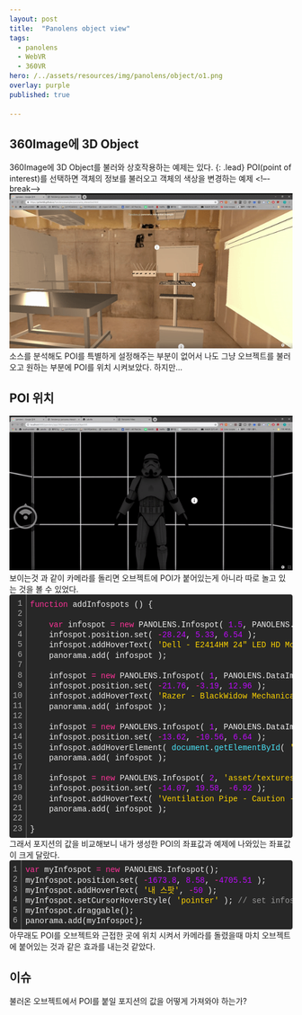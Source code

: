 ```yaml
---
layout: post
title:  "Panolens object view"
tags:
  - panolens
  - WebVR
  - 360VR
hero: /../assets/resources/img/panolens/object/o1.png
overlay: purple
published: true

---
```

## 360Image에 3D Object
360Image에 3D Object를 불러와 상호작용하는 예제는 있다.
{: .lead}
POI(point of interest)를 선택하면 객체의 정보를 불러오고 객체의 색상을 변경하는 예제
<!–-break-–>
<img src='/../assets/resources/img/panolens/object/o2.gif' alt='object2'>
소스를 분석해도 POI를 특별하게 설정해주는 부분이 없어서 나도 그냥 오브젝트를 불러오고 원하는 부분에 POI를 위치 시켜보았다. 하지만...


## POI 위치
<img src='/../assets/resources/img/panolens/object/o3.gif' alt='stereo'>
보이는것 과 같이 카메라를 돌리면 오브젝트에 POI가 붙어있는게 아니라 따로 놀고 있는 것을 볼 수 있었다. 
<div class="colorscripter-code" style="color:#f0f0f0; font-family:Consolas, 'Liberation Mono', Menlo, Courier, monospace !important; position:relative !important; overflow:auto"><table class="colorscripter-code-table" style="margin:0; padding:0; border:none; background-color:#272727; border-radius:4px;" cellspacing="0" cellpadding="0"><tr><td style="padding:6px; border-right:2px solid #4f4f4f"><div style="margin:0; padding:0; word-break:normal; text-align:right; color:#aaa; font-family:Consolas, 'Liberation Mono', Menlo, Courier, monospace !important; line-height:130%"><div style="line-height:130%">1</div><div style="line-height:130%">2</div><div style="line-height:130%">3</div><div style="line-height:130%">4</div><div style="line-height:130%">5</div><div style="line-height:130%">6</div><div style="line-height:130%">7</div><div style="line-height:130%">8</div><div style="line-height:130%">9</div><div style="line-height:130%">10</div><div style="line-height:130%">11</div><div style="line-height:130%">12</div><div style="line-height:130%">13</div><div style="line-height:130%">14</div><div style="line-height:130%">15</div><div style="line-height:130%">16</div><div style="line-height:130%">17</div><div style="line-height:130%">18</div><div style="line-height:130%">19</div><div style="line-height:130%">20</div><div style="line-height:130%">21</div><div style="line-height:130%">22</div><div style="line-height:130%">23</div></div></td><td style="padding:6px 0"><div style="margin:0; padding:0; color:#f0f0f0; font-family:Consolas, 'Liberation Mono', Menlo, Courier, monospace !important; line-height:130%"><div style="padding:0 6px; white-space:pre; line-height:130%"><span style="color:#ff3399">function</span>&nbsp;addInfospots&nbsp;()&nbsp;{</div><div style="padding:0 6px; white-space:pre; line-height:130%">&nbsp;</div><div style="padding:0 6px; white-space:pre; line-height:130%">&nbsp;&nbsp;&nbsp;&nbsp;<span style="color:#ff3399">var</span>&nbsp;infospot&nbsp;<span style="color:#0086b3"></span><span style="color:#ff3399">=</span>&nbsp;<span style="color:#ff3399">new</span>&nbsp;PANOLENS.Infospot(&nbsp;<span style="color:#c10aff">1.</span><span style="color:#c10aff">5</span>,&nbsp;PANOLENS.DataImage.Info&nbsp;);</div><div style="padding:0 6px; white-space:pre; line-height:130%">&nbsp;&nbsp;&nbsp;&nbsp;infospot.position.set(&nbsp;<span style="color:#0086b3"></span><span style="color:#ff3399">-</span><span style="color:#c10aff">28.</span><span style="color:#c10aff">24</span>,&nbsp;<span style="color:#c10aff">5.</span><span style="color:#c10aff">33</span>,&nbsp;<span style="color:#c10aff">6.</span><span style="color:#c10aff">54</span>&nbsp;);</div><div style="padding:0 6px; white-space:pre; line-height:130%">&nbsp;&nbsp;&nbsp;&nbsp;infospot.addHoverText(&nbsp;<span style="color:#ffd500">'Dell&nbsp;-&nbsp;E2414HM&nbsp;24"&nbsp;LED&nbsp;HD&nbsp;Monitor&nbsp;-&nbsp;Black&nbsp;-&nbsp;$149.00'</span>&nbsp;);</div><div style="padding:0 6px; white-space:pre; line-height:130%">&nbsp;&nbsp;&nbsp;&nbsp;panorama.add(&nbsp;infospot&nbsp;);</div><div style="padding:0 6px; white-space:pre; line-height:130%">&nbsp;</div><div style="padding:0 6px; white-space:pre; line-height:130%">&nbsp;&nbsp;&nbsp;&nbsp;infospot&nbsp;<span style="color:#0086b3"></span><span style="color:#ff3399">=</span>&nbsp;<span style="color:#ff3399">new</span>&nbsp;PANOLENS.Infospot(&nbsp;<span style="color:#c10aff">1</span>,&nbsp;PANOLENS.DataImage.Info&nbsp;);</div><div style="padding:0 6px; white-space:pre; line-height:130%">&nbsp;&nbsp;&nbsp;&nbsp;infospot.position.set(&nbsp;<span style="color:#0086b3"></span><span style="color:#ff3399">-</span><span style="color:#c10aff">21.</span><span style="color:#c10aff">76</span>,&nbsp;<span style="color:#0086b3"></span><span style="color:#ff3399">-</span><span style="color:#c10aff">3.</span><span style="color:#c10aff">19</span>,&nbsp;<span style="color:#c10aff">12.</span><span style="color:#c10aff">96</span>&nbsp;);</div><div style="padding:0 6px; white-space:pre; line-height:130%">&nbsp;&nbsp;&nbsp;&nbsp;infospot.addHoverText(&nbsp;<span style="color:#ffd500">'Razer&nbsp;-&nbsp;BlackWidow&nbsp;Mechanical&nbsp;Keyboard&nbsp;-&nbsp;Black&nbsp;-&nbsp;$156.99'</span>&nbsp;);</div><div style="padding:0 6px; white-space:pre; line-height:130%">&nbsp;&nbsp;&nbsp;&nbsp;panorama.add(&nbsp;infospot&nbsp;);</div><div style="padding:0 6px; white-space:pre; line-height:130%">&nbsp;</div><div style="padding:0 6px; white-space:pre; line-height:130%">&nbsp;&nbsp;&nbsp;&nbsp;infospot&nbsp;<span style="color:#0086b3"></span><span style="color:#ff3399">=</span>&nbsp;<span style="color:#ff3399">new</span>&nbsp;PANOLENS.Infospot(&nbsp;<span style="color:#c10aff">1</span>,&nbsp;PANOLENS.DataImage.Info&nbsp;);</div><div style="padding:0 6px; white-space:pre; line-height:130%">&nbsp;&nbsp;&nbsp;&nbsp;infospot.position.set(&nbsp;<span style="color:#0086b3"></span><span style="color:#ff3399">-</span><span style="color:#c10aff">13.</span><span style="color:#c10aff">62</span>,&nbsp;<span style="color:#0086b3"></span><span style="color:#ff3399">-</span><span style="color:#c10aff">10.</span><span style="color:#c10aff">56</span>,&nbsp;<span style="color:#c10aff">6.</span><span style="color:#c10aff">64</span>&nbsp;);</div><div style="padding:0 6px; white-space:pre; line-height:130%">&nbsp;&nbsp;&nbsp;&nbsp;infospot.addHoverElement(&nbsp;<span style="color:#4be6fa">document</span>.<span style="color:#4be6fa">getElementById</span>(&nbsp;<span style="color:#ffd500">'chair-container'</span>&nbsp;),&nbsp;<span style="color:#c10aff">280</span>&nbsp;);</div><div style="padding:0 6px; white-space:pre; line-height:130%">&nbsp;&nbsp;&nbsp;&nbsp;panorama.add(&nbsp;infospot&nbsp;);</div><div style="padding:0 6px; white-space:pre; line-height:130%">&nbsp;</div><div style="padding:0 6px; white-space:pre; line-height:130%">&nbsp;&nbsp;&nbsp;&nbsp;infospot&nbsp;<span style="color:#0086b3"></span><span style="color:#ff3399">=</span>&nbsp;<span style="color:#ff3399">new</span>&nbsp;PANOLENS.Infospot(&nbsp;<span style="color:#c10aff">2</span>,&nbsp;<span style="color:#ffd500">'asset/textures/danger.png'</span>&nbsp;);</div><div style="padding:0 6px; white-space:pre; line-height:130%">&nbsp;&nbsp;&nbsp;&nbsp;infospot.position.set(&nbsp;<span style="color:#0086b3"></span><span style="color:#ff3399">-</span><span style="color:#c10aff">14.</span><span style="color:#c10aff">07</span>,&nbsp;<span style="color:#c10aff">19.</span><span style="color:#c10aff">58</span>,&nbsp;<span style="color:#0086b3"></span><span style="color:#ff3399">-</span><span style="color:#c10aff">6.</span><span style="color:#c10aff">92</span>&nbsp;);</div><div style="padding:0 6px; white-space:pre; line-height:130%">&nbsp;&nbsp;&nbsp;&nbsp;infospot.addHoverText(&nbsp;<span style="color:#ffd500">'Ventilation&nbsp;Pipe&nbsp;-&nbsp;Caution&nbsp;-&nbsp;Extremely&nbsp;Hot'</span>&nbsp;);</div><div style="padding:0 6px; white-space:pre; line-height:130%">&nbsp;&nbsp;&nbsp;&nbsp;panorama.add(&nbsp;infospot&nbsp;);</div><div style="padding:0 6px; white-space:pre; line-height:130%">&nbsp;</div><div style="padding:0 6px; white-space:pre; line-height:130%">}</div></div><div style="text-align:right; margin-top:-13px; margin-right:5px; font-size:9px; font-style:italic"><a href="http://colorscripter.com/info#e" target="_blank" style="color:#4f4f4f; text-decoration:none">Colored by Color Scripter</a></div></td><td style="vertical-align:bottom; padding:0 2px 4px 0"><a href="http://colorscripter.com/info#e" target="_blank" style="text-decoration:none; color:white"><span style="font-size:9px; word-break:normal; background-color:#4f4f4f; color:white; border-radius:10px; padding:1px">cs</span></a></td></tr></table></div>
그래서 포지션의 값을 비교해보니 내가 생성한 POI의 좌표값과 예제에 나와있는 좌표값이 크게 달랐다.
<div class="colorscripter-code" style="color:#f0f0f0; font-family:Consolas, 'Liberation Mono', Menlo, Courier, monospace !important; position:relative !important; overflow:auto"><table class="colorscripter-code-table" style="margin:0; padding:0; border:none; background-color:#272727; border-radius:4px;" cellspacing="0" cellpadding="0"><tr><td style="padding:6px; border-right:2px solid #4f4f4f"><div style="margin:0; padding:0; word-break:normal; text-align:right; color:#aaa; font-family:Consolas, 'Liberation Mono', Menlo, Courier, monospace !important; line-height:130%"><div style="line-height:130%">1</div><div style="line-height:130%">2</div><div style="line-height:130%">3</div><div style="line-height:130%">4</div><div style="line-height:130%">5</div><div style="line-height:130%">6</div></div></td><td style="padding:6px 0"><div style="margin:0; padding:0; color:#f0f0f0; font-family:Consolas, 'Liberation Mono', Menlo, Courier, monospace !important; line-height:130%"><div style="padding:0 6px; white-space:pre; line-height:130%"><span style="color:#ff3399">var</span>&nbsp;myInfospot&nbsp;<span style="color:#0086b3"></span><span style="color:#ff3399">=</span>&nbsp;<span style="color:#ff3399">new</span>&nbsp;PANOLENS.Infospot();</div><div style="padding:0 6px; white-space:pre; line-height:130%">myInfospot.position.set(&nbsp;<span style="color:#0086b3"></span><span style="color:#ff3399">-</span><span style="color:#c10aff">1673.</span><span style="color:#c10aff">8</span>,&nbsp;<span style="color:#c10aff">8.</span><span style="color:#c10aff">58</span>,&nbsp;<span style="color:#0086b3"></span><span style="color:#ff3399">-</span><span style="color:#c10aff">4705.</span><span style="color:#c10aff">51</span>&nbsp;);</div><div style="padding:0 6px; white-space:pre; line-height:130%">myInfospot.addHoverText(&nbsp;<span style="color:#ffd500">'내&nbsp;스팟'</span>,&nbsp;<span style="color:#0086b3"></span><span style="color:#ff3399">-</span><span style="color:#c10aff">50</span>&nbsp;);</div><div style="padding:0 6px; white-space:pre; line-height:130%">myInfospot.setCursorHoverStyle(&nbsp;<span style="color:#ffd500">'pointer'</span>&nbsp;);&nbsp;<span style="color:#999999">//&nbsp;set&nbsp;infospot&nbsp;hover&nbsp;style&nbsp;</span></div><div style="padding:0 6px; white-space:pre; line-height:130%">myInfospot.draggable();</div><div style="padding:0 6px; white-space:pre; line-height:130%">panorama.add(myInfospot);</div></div><div style="text-align:right; margin-top:-13px; margin-right:5px; font-size:9px; font-style:italic"><a href="http://colorscripter.com/info#e" target="_blank" style="color:#4f4f4f; text-decoration:none">Colored by Color Scripter</a></div></td><td style="vertical-align:bottom; padding:0 2px 4px 0"><a href="http://colorscripter.com/info#e" target="_blank" style="text-decoration:none; color:white"><span style="font-size:9px; word-break:normal; background-color:#4f4f4f; color:white; border-radius:10px; padding:1px">cs</span></a></td></tr></table></div>
아무래도 POI를 오브젝트와 근접한 곳에 위치 시켜서 카메라를 돌렸을때 마치 오브젝트에 붙어있는 것과 같은 효과를 내는것 같았다.

## 이슈
불러온 오브젝트에서 POI를 붙일 포지션의 값을 어떻게 가져와야 하는가?
